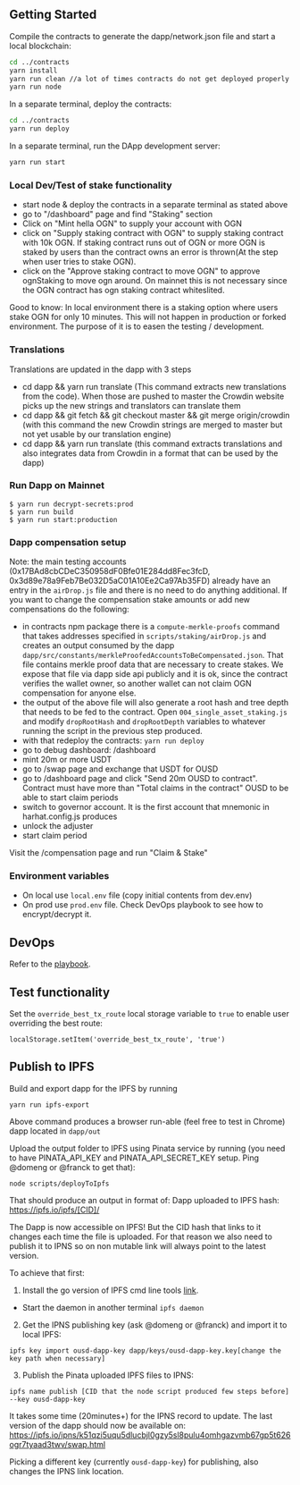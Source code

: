 ## Getting Started

Compile the contracts to generate the dapp/network.json file and start a local blockchain:
```bash
cd ../contracts
yarn install
yarn run clean //a lot of times contracts do not get deployed properly without this
yarn run node
```

In a separate terminal, deploy the contracts: 
```bash
cd ../contracts
yarn run deploy
```

In a separate terminal, run the DApp development server:

```bash
yarn run start
```

### Local Dev/Test of stake functionality
- start node & deploy the contracts in a separate terminal as stated above
- go to "/dashboard" page and find "Staking" section
- Click on "Mint hella OGN" to supply your account with OGN
- click on "Supply staking contract with OGN" to supply staking contract with 10k OGN. If staking contract runs out of OGN or more OGN is staked by users than the contract owns an error is thrown(At the step when user tries to stake OGN).
- click on the "Approve staking contract to move OGN" to approve ognStaking to move ogn around. On mainnet this is not necessary since the OGN contract has ogn staking contract whiteslited.

Good to know: In local environment there is a staking option where users stake OGN for only 10 minutes. This will not happen in production or forked environment. The purpose of it is to easen the testing / development.

### Translations

Translations are updated in the dapp with 3 steps
- cd dapp && yarn run translate (This command extracts new translations from the code). When those are pushed to master the Crowdin website picks up the new strings and translators can translate them
- cd dapp && git fetch && git checkout master && git merge origin/crowdin (with this command the new Crowdin strings are merged to master but not yet usable by our translation engine)
- cd dapp && yarn run translate (this command extracts translations and also integrates data from Crowdin in a format that can be used by the dapp)

### Run Dapp on Mainnet
```
$ yarn run decrypt-secrets:prod
$ yarn run build
$ yarn run start:production
```

### Dapp compensation setup
Note: the main testing accounts (0x17BAd8cbCDeC350958dF0Bfe01E284dd8Fec3fcD, 0x3d89e78a9Feb7Be032D5aC01A10Ee2Ca97Ab35FD) already have an entry in the `airDrop.js` file and there is no need to do anything additional. If you want to change the compensation stake amounts or add new compensations do the following:

- in contracts npm package there is a `compute-merkle-proofs` command that takes addresses specified in `scripts/staking/airDrop.js` and creates an output consumed by the dapp `dapp/src/constants/merkleProofedAccountsToBeCompensated.json`. That file contains merkle proof data that are necessary to create stakes. We expose that file via dapp side api publicly and it is ok, since the contract verifies the wallet owner, so another wallet can not claim OGN compensation for anyone else.
- the output of the above file will also generate a root hash and tree depth that needs to be fed to the contract. Open `004_single_asset_staking.js` and modify `dropRootHash` and `dropRootDepth` variables to whatever running the script in the previous step produced.
- with that redeploy the contracts: `yarn run deploy`
- go to debug dashboard: /dashboard
- mint 20m or more USDT
- go to /swap page and exchange that USDT for OUSD
- go to /dashboard page and click "Send 20m OUSD to contract". Contract must have more than "Total claims in the contract" OUSD to be able to start claim periods
- switch to governor account. It is the first account that mnemonic in harhat.config.js  produces
- unlock the adjuster
- start claim period

Visit the /compensation page and run "Claim & Stake"

### Environment variables
- On local use `local.env` file (copy initial contents from dev.env)
- On prod use `prod.env` file. Check DevOps playbook to see how to encrypt/decrypt it.

## DevOps
Refer to the [playbook](https://docs.google.com/document/d/1sWLL0gAfm8A2CQ_HRPoExbF-jDIgu7F1uo61cW-lLWU/edit#heading=h.brahy16zdtg1).

## Test functionality
Set the `override_best_tx_route` local storage variable to `true` to enable user overriding the best route: 
```
localStorage.setItem('override_best_tx_route', 'true')
```
## Publish to IPFS

Build and export dapp for the IPFS by running

```
yarn run ipfs-export
```

Above command produces a browser run-able (feel free to test in Chrome) dapp located in `dapp/out`

Upload the output folder to IPFS using Pinata service by running (you need to have PINATA_API_KEY and PINATA_API_SECRET_KEY setup. Ping @domeng or @franck to get that):
```
node scripts/deployToIpfs
```

That should produce an output in format of: Dapp uploaded to IPFS hash: https://ipfs.io/ipfs/[CID]/

The Dapp is now accessible on IPFS! But the CID hash that links to it changes each time the file is uploaded. For that reason we also need to publish it to IPNS so on non mutable link will always point to the latest version.

To achieve that first: 
1. Install the go version of IPFS cmd line tools [link](https://docs.ipfs.io/install/command-line/).
- Start the daemon in another terminal `ipfs daemon`

2. Get the IPNS publishing key (ask @domeng or @franck) and import it to local IPFS:
```
ipfs key import ousd-dapp-key dapp/keys/ousd-dapp-key.key[change the key path when necessary]
```

3. Publish the Pinata uploaded IPFS files to IPNS: 
```
ipfs name publish [CID that the node script produced few steps before] --key ousd-dapp-key
```

It takes some time (20minutes+) for the IPNS record to update. The last version of the dapp should now be available on: https://ipfs.io/ipns/k51qzi5uqu5dlucbjl0gzy5sl8pulu4omhgazvmb67gp5t626ogr7tyaad3twv/swap.html

Picking a different key (currently `ousd-dapp-key`) for publishing, also changes the IPNS link location.






